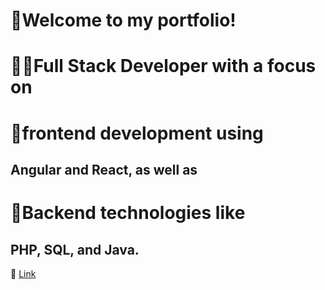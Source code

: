 # 🙌Welcome to my portfolio! 

# 🐱‍🏍Full Stack Developer with a focus on 
# 👾frontend development using 
## Angular and React, as well as 
# 🤑Backend technologies like
## PHP, SQL, and Java.

🔗 [Link](https://dnsue01.github.io/portfolio/)
